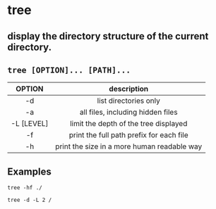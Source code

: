 # tree

display the directory structure of the current directory.
---

` tree [OPTION]... [PATH]... `
---

| **OPTION** | description |
|:---:|:---:|
| -d | list directories only |
| -a |  all files, including hidden files |
| -L [LEVEL] | limit the depth of the tree displayed |
| -f |  print the full path prefix for each file |
| -h |  print the size in a more human readable way |

## Examples
` tree -hf ./ `

` tree -d -L 2 / `
